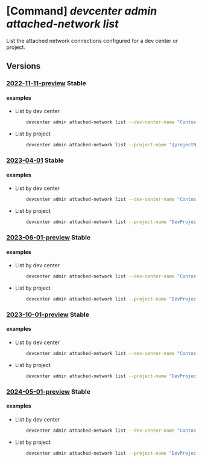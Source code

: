 # [Command] _devcenter admin attached-network list_

List the attached network connections configured for a dev center or project.

## Versions

### [2022-11-11-preview](/Resources/mgmt-plane/L3N1YnNjcmlwdGlvbnMve30vcmVzb3VyY2Vncm91cHMve30vcHJvdmlkZXJzL21pY3Jvc29mdC5kZXZjZW50ZXIvZGV2Y2VudGVycy97fS9hdHRhY2hlZG5ldHdvcmtz/2022-11-11-preview.xml) **Stable**

<!-- mgmt-plane /subscriptions/{}/resourcegroups/{}/providers/microsoft.devcenter/devcenters/{}/attachednetworks 2022-11-11-preview -->
<!-- mgmt-plane /subscriptions/{}/resourcegroups/{}/providers/microsoft.devcenter/projects/{}/attachednetworks 2022-11-11-preview -->

#### examples

- List by dev center
    ```bash
        devcenter admin attached-network list --dev-center-name "Contoso" --resource-group "rg1"
    ```

- List by project
    ```bash
        devcenter admin attached-network list --project-name "{projectName}" --resource-group "rg1"
    ```

### [2023-04-01](/Resources/mgmt-plane/L3N1YnNjcmlwdGlvbnMve30vcmVzb3VyY2Vncm91cHMve30vcHJvdmlkZXJzL21pY3Jvc29mdC5kZXZjZW50ZXIvZGV2Y2VudGVycy97fS9hdHRhY2hlZG5ldHdvcmtz/2023-04-01.xml) **Stable**

<!-- mgmt-plane /subscriptions/{}/resourcegroups/{}/providers/microsoft.devcenter/devcenters/{}/attachednetworks 2023-04-01 -->
<!-- mgmt-plane /subscriptions/{}/resourcegroups/{}/providers/microsoft.devcenter/projects/{}/attachednetworks 2023-04-01 -->

#### examples

- List by dev center
    ```bash
        devcenter admin attached-network list --dev-center-name "Contoso" --resource-group "rg1"
    ```

- List by project
    ```bash
        devcenter admin attached-network list --project-name "DevProject" --resource-group "rg1"
    ```

### [2023-06-01-preview](/Resources/mgmt-plane/L3N1YnNjcmlwdGlvbnMve30vcmVzb3VyY2Vncm91cHMve30vcHJvdmlkZXJzL21pY3Jvc29mdC5kZXZjZW50ZXIvZGV2Y2VudGVycy97fS9hdHRhY2hlZG5ldHdvcmtz/2023-06-01-preview.xml) **Stable**

<!-- mgmt-plane /subscriptions/{}/resourcegroups/{}/providers/microsoft.devcenter/devcenters/{}/attachednetworks 2023-06-01-preview -->
<!-- mgmt-plane /subscriptions/{}/resourcegroups/{}/providers/microsoft.devcenter/projects/{}/attachednetworks 2023-06-01-preview -->

#### examples

- List by dev center
    ```bash
        devcenter admin attached-network list --dev-center-name "Contoso" --resource-group "rg1"
    ```

- List by project
    ```bash
        devcenter admin attached-network list --project-name "DevProject" --resource-group "rg1"
    ```

### [2023-10-01-preview](/Resources/mgmt-plane/L3N1YnNjcmlwdGlvbnMve30vcmVzb3VyY2Vncm91cHMve30vcHJvdmlkZXJzL21pY3Jvc29mdC5kZXZjZW50ZXIvZGV2Y2VudGVycy97fS9hdHRhY2hlZG5ldHdvcmtz/2023-10-01-preview.xml) **Stable**

<!-- mgmt-plane /subscriptions/{}/resourcegroups/{}/providers/microsoft.devcenter/devcenters/{}/attachednetworks 2023-10-01-preview -->
<!-- mgmt-plane /subscriptions/{}/resourcegroups/{}/providers/microsoft.devcenter/projects/{}/attachednetworks 2023-10-01-preview -->

#### examples

- List by dev center
    ```bash
        devcenter admin attached-network list --dev-center-name "Contoso" --resource-group "rg1"
    ```

- List by project
    ```bash
        devcenter admin attached-network list --project-name "DevProject" --resource-group "rg1"
    ```

### [2024-05-01-preview](/Resources/mgmt-plane/L3N1YnNjcmlwdGlvbnMve30vcmVzb3VyY2Vncm91cHMve30vcHJvdmlkZXJzL21pY3Jvc29mdC5kZXZjZW50ZXIvZGV2Y2VudGVycy97fS9hdHRhY2hlZG5ldHdvcmtz/2024-05-01-preview.xml) **Stable**

<!-- mgmt-plane /subscriptions/{}/resourcegroups/{}/providers/microsoft.devcenter/devcenters/{}/attachednetworks 2024-05-01-preview -->
<!-- mgmt-plane /subscriptions/{}/resourcegroups/{}/providers/microsoft.devcenter/projects/{}/attachednetworks 2024-05-01-preview -->

#### examples

- List by dev center
    ```bash
        devcenter admin attached-network list --dev-center-name "Contoso" --resource-group "rg1"
    ```

- List by project
    ```bash
        devcenter admin attached-network list --project-name "DevProject" --resource-group "rg1"
    ```
